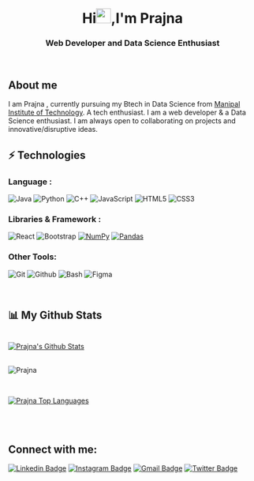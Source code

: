  
 
<h1 align="center">Hi<img src="https://raw.githubusercontent.com/aemmadi/aemmadi/master/wave.gif" width="30px">,I'm Prajna</h1>

<h3 align="center">Web Developer and Data Science Enthusiast</h3>
<br>

 
 
 ## About me

I am Prajna , currently pursuing my Btech in Data Science from [Manipal Institute of Technology](https://manipal.edu/mit.html). A tech enthusiast. I am a web developer  & a Data Science enthusiast. I am always open to collaborating on projects and innovative/disruptive ideas. 







## ⚡ Technologies

### Language :
![Java](https://img.shields.io/badge/-java-E34A86?style=flat-square&logo=java)
![Python](https://img.shields.io/badge/-Python-black?style=flat-square&logo=Python)
![C++](https://img.shields.io/badge/-C++-00599C?style=flat-square&logo=c)
![JavaScript](https://img.shields.io/badge/-JavaScript-black?style=flat-square&logo=javascript)
![HTML5](https://img.shields.io/badge/-HTML5-E34F26?style=flat-square&logo=html5&logoColor=white)
![CSS3](https://img.shields.io/badge/-CSS3-1572B6?style=flat-square&logo=css3)
<!-- ![TypeScript](https://img.shields.io/badge/-TypeScript-007ACC?style=flat-square&logo=typescript) -->
<!-- ![MySQL](https://img.shields.io/badge/-MySQL-black?style=flat-square&logo=mysql) -->

 


### Libraries & Framework :

![React](https://img.shields.io/badge/-React-black?style=flat-square&logo=react)
![Bootstrap](https://img.shields.io/badge/-Bootstrap-563D7C?style=flat-square&logo=bootstrap)
<a href="#"><img alt="NumPy" src="https://img.shields.io/badge/Numpy%20-%23013243.svg?logo=numpy&logoColor=white"></a>
<a href="#"><img alt="Pandas" src="https://img.shields.io/badge/Pandas%20-%23150458.svg?logo=pandas&logoColor=white"></a>

<!-- ![Nodejs](https://img.shields.io/badge/-Nodejs-black?style=flat-square&logo=Node.js) -->
<!-- <a href="#"><img alt="MongoDB" src ="https://img.shields.io/badge/MongoDB-%234ea94b.svg?logo=mongodb&logoColor=white"></a> -->
<!-- ![Redis](https://img.shields.io/badge/-Redis-black?style=flat-square&logo=Redis) -->
<!-- ![ElasticSearch](https://img.shields.io/badge/-ElasticSearch-005571?style=flat-square&logo=elasticsearch) -->
<!-- ![GraphQL](https://img.shields.io/badge/-GraphQL-E10098?style=flat-square&logo=graphql) -->
<!-- ![Apollo GraphQL](https://img.shields.io/badge/-Apollo%20GraphQL-311C87?style=flat-square&logo=apollo-graphql) -->
<!-- ![PostgreSQL](https://img.shields.io/badge/-PostgreSQL-336791?style=flat-square&logo=postgresql) -->
<!-- <a href="#"><img alt="Keras" src="https://img.shields.io/badge/Keras%20-%23D00000.svg?logo=Keras&logoColor=white"></a> -->
<!-- <a href="#"><img alt="Material Design" src="https://img.shields.io/badge/Material%20Design%20-%230081CB.svg?logo=material-design&logoColor=white"></a> -->



### Other Tools:

<!-- <a href="#"><img alt="GitHub Pages" src="https://img.shields.io/badge/GitHub%20Pages-%23327FC7.svg?logo=github&logoColor=white"></a> -->
<!-- <a href="#"><img alt="Heroku" src="https://img.shields.io/badge/Heroku%20-%23430098.svg?logo=heroku&logoColor=white"></a> -->
<!-- ![DigitalOcean](https://img.shields.io/badge/-Digital%20Ocean-darkblue?style=flat-square&logo=digitalocean) -->
<!-- ![Amazon AWS](https://img.shields.io/badge/Amazon%20AWS-232F3E?style=flat-square&logo=amazon-aws) -->
<!-- ![Microsoft Azure](https://img.shields.io/badge/Microsoft%20Azure-232F7E?style=flat-square&logo=microsoft-azure) -->
<!-- ![Google Cloud](https://img.shields.io/badge/Google%20Cloud-black?style=flat-square&logo=google-cloud) -->
<!-- ![Docker](https://img.shields.io/badge/-Docker-black?style=flat-square&logo=docker) -->
![Git](https://img.shields.io/badge/-Git-black?style=flat-square&logo=git)
![Github](https://img.shields.io/badge/-Github-black?style=flat-square&logo=github)
![Bash](https://img.shields.io/badge/-Bash-black?style=flat-square&logo=bash)
![Figma](https://img.shields.io/badge/-Figma-black?style=flat-square&logo=figma)
<!-- ![Adobe XD](https://img.shields.io/badge/-Adobe-XD-black?style=flat-square&logo=adobexd) -->

<!-- <a href="#"><img alt="Postman" src="https://img.shields.io/badge/Postman-FF6C37?logo=postman&logoColor=white"></a> -->
<!-- <a href="#"><img alt="Vercel" src="https://img.shields.io/badge/Vercel%20-%23000000.svg?logo=vercel&logoColor=white"></a> -->


</br>

<!-- ## 💰 Support
<p>
<a href='https://ko-fi.com/O4O659E32' target='_blank'><img height='36' style='border:0px;height:36px;' src='https://cdn.ko-fi.com/cdn/kofi4.png?v=2' border='0' alt='Buy Me a Coffee at ko-fi.com' /></a>
<a href='https://www.buymeacoffee.com/kaiwalya' target='_blank'><img height='36' style='border:0px;height:36px;' src='https://cdn.buymeacoffee.com/buttons/v2/default-yellow.png' border='0' alt='Support Kaiwalya on buymecoffee' /></a>
</p> -->



 
 
 

 
 ## 📊 My Github Stats

  <br/>
    <a href="https://github.com/Prajnaprabhu3/github-readme-stats"><img alt="Prajna's Github Stats" src="https://github-readme-stats.vercel.app/api?username=Prajnaprabhu3&show_icons=true&count_private=true&theme=gotham&" /></a>
    <br/> 
    <br/>
    <p align="left"><img align="center" src="https://github-readme-streak-stats.herokuapp.com/?user=Prajnaprabhu3&theme=gotham&bg_color=0D1117" alt="Prajna" /></p>
  <br/>
   
  <a  style="padding-right:5px" align="right" href="https://github.com/Prajnaprabhu3/github-readme-stats"><img alt="Prajna Top Languages" src="https://github-readme-stats.vercel.app/api/top-langs/?username=Prajnaprabhu3&langs_count=8&count_private=true&layout=compact&theme=gotham&bg_color=0D1117" /></a>
  
  <br/>
  
  
<!--   </br> -->
  
<!--   [![Prajnas github activity graph](https://activity-graph.herokuapp.com/graph?username=Prajna&theme=xcode)](https://git.io/kaiwalyakoparkar) -->
  
  
  </br>
  
  ## Connect with me:
  
  [![Linkedin Badge](https://img.shields.io/badge/-linkedin-blue?style=flat-square&logo=Linkedin&logoColor=white&link=https://www.linkedin.com/in/kaiwalyakoparkar/)](https://www.linkedin.com/in/prajna30/)
[![Instagram Badge](https://img.shields.io/badge/-Instagram-purple?style=flat-square&logo=instagram&logoColor=white&link=https://instagram.com/kaiwalya.koparkar/)](https://www.instagram.com/__prajna30__/)
[![Gmail Badge](https://img.shields.io/badge/-Gmail-c14438?style=flat-square&logo=Gmail&logoColor=white&link=mailto:prajnapprabhu3@gmail.com)](mailto:prajnapprabhu3@gmail.com)
[![Twitter Badge](https://img.shields.io/badge/-Twitter-Blue?style=flat-square&logo=twitter&logoColor=white&link=https://instagram.com/kaiwalya.koparkar/)](https://twitter.com/__prajna30__)

<!-- [![Hashnode Badge](https://img.shields.io/badge/-@kaiwalyakoparkar-03a57a?style=flat-square&labelColor=000000&logo=Hashnode&link=https://kaiwalyakoparkar.hashnode.dev/)](https://kaiwalyakoparkar.hashnode.dev/) -->

<!-- [![Website Badge](https://img.shields.io/badge/-Portfolio-black?style=flat-square&logo=Wordpress&logoColor=white&link=https://kaiwalyakoparkar.github.io/)](https://kaiwalyakoparkar.github.io/) -->


